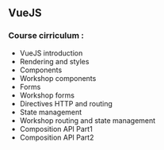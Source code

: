 ## VueJS

### Course cirriculum :

- VueJS introduction
- Rendering and styles
- Components
- Workshop components
- Forms
- Workshop forms
- Directives HTTP and routing
- State management
- Workshop routing and state management
- Composition API Part1
- Composition API Part2
